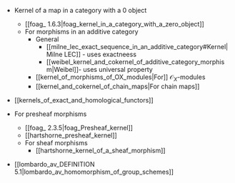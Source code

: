 - Kernel of a map in a category with a 0 object
	- [[foag_ 1.6.3|foag_kernel_in_a_category_with_a_zero_object]]
	- For morphisms in an additive category
		- General
			- [[milne_lec_exact_sequence_in_an_additive_category#Kernel|Milne LEC]] - uses exactneess
			- [[weibel_kernel_and_cokernel_of_additive_category_morphism|Weibel]]- uses universal property
		- [[kernel_of_morphisms_of_OX_modules|For]] $\mathcal{O}_X$-modules
		- [[kernel_and_cokernel_of_chain_maps|For chain maps]]
- [[kernels_of_exact_and_homological_functors]]
- For presheaf morphisms
	- [[foag_ 2.3.5|foag_Presheaf_kernel]]
	- [[hartshorne_presheaf_kernel]]
	- For sheaf morphisms
		- [[hartshorne_kernel_of_a_sheaf_morphism]]

- [[lombardo_av_DEFINITION 5.1|lombardo_av_homomorphism_of_group_schemes]]
